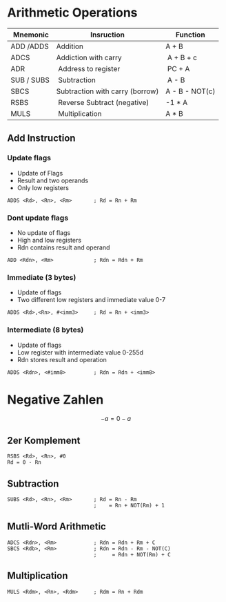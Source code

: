 # Arithmetic Operations

| Mnemonic | Insruction | Function |
|--|--|--|
| ADD /ADDS | Addition | A + B |
| ADCS | Addiction with carry | A + B + c |
| ADR | Address to register | PC + A |
| SUB / SUBS | Subtraction | A - B |
| SBCS | Subtraction with carry (borrow) | A - B - NOT(c) |
| RSBS | Reverse Subtract (negative) | -1 * A |
| MULS | Multiplication | A * B |

## Add Instruction


### Update flags

- Update of Flags
- Result and two operands
- Only low registers

```assembler
ADDS <Rd>, <Rn>, <Rm>       ; Rd = Rn + Rm
```

### Dont update flags

- No update of flags
- High and low registers
- Rdn contains result and operand


```assembler
ADD <Rdn>, <Rm>             ; Rdn = Rdn + Rm
```


### Immediate (3 bytes)

- Update of flags
- Two different low registers and immediate value 0-7

```assembler
ADDS <Rd>,<Rn>, #<imm3>     ; Rd = Rn + <imm3>
```

### Intermediate (8 bytes)

- Update of flags
- Low register with intermediate value 0-255d
- Rdn stores result and operation

```assembler
ADDS <Rdn>, <#imm8>         ; Rdn = Rdn + <imm8>
```


# Negative Zahlen

$$
-a = 0 -a 
$$

## 2er Komplement

```assembler
RSBS <Rd>, <Rn>, #0
Rd = 0 - Rn
```

## Subtraction

```assembler
SUBS <Rd>, <Rn>, <Rm>       ; Rd = Rn - Rm
                            ;    = Rn + NOT(Rm) + 1
```

## Mutli-Word Arithmetic

```assembler
ADCS <Rdn>, <Rm>            ; Rdn = Rdn + Rm + C
SBCS <Rdb>, <Rm>            ; Rdn = Rdn - Rm - NOT(C)
                            ;     = Rdn + NOT(Rm) + C
```

## Multiplication

```assembler
MULS <Rdm>, <Rn>, <Rdm>     ; Rdm = Rn + Rdm
```